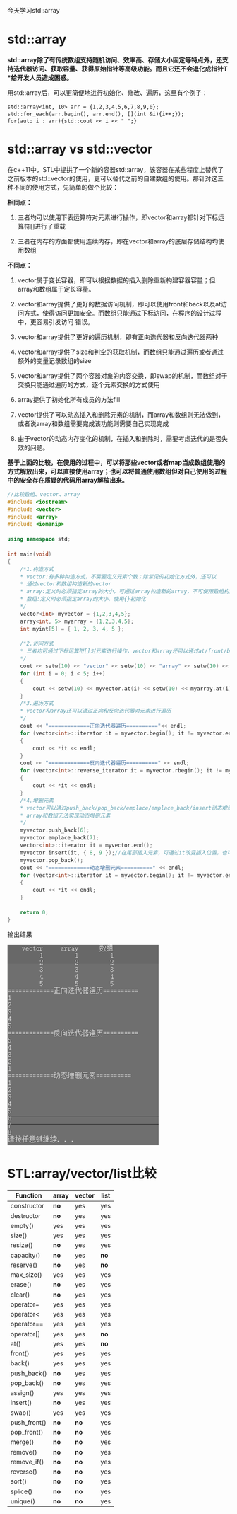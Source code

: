今天学习std::array

# std::array

**std::array除了有传统数组支持随机访问、效率高、存储大小固定等特点外，还支持迭代器访问、获取容量、获得原始指针等高级功能。而且它还不会退化成指针T \*给开发人员造成困惑。**

用std::array后，可以更简便地进行初始化、修改、遍历，这里有个例子：

```
std::array<int, 10> arr = {1,2,3,4,5,6,7,8,9,0};
std::for_each(arr.begin(), arr.end(), [](int &i){i++;});
for(auto i : arr){std::cout << i << " ";}
```

# std::array  vs  std::vector

在c++11中，STL中提拱了一个新的容器std::array，该容器在某些程度上替代了之前版本的std::vector的使用，更可以替代之前的自建数组的使用。那针对这三种不同的使用方式，先简单的做个比较：

 **相同点：**

1. 三者均可以使用下表运算符对元素进行操作，即vector和array都针对下标运算符[]进行了重载

2. 三者在内存的方面都使用连续内存，即在vector和array的底层存储结构均使用数组

 **不同点：**

1. vector属于变长容器，即可以根据数据的插入删除重新构建容器容量；但array和数组属于定长容量。

2. vector和array提供了更好的数据访问机制，即可以使用front和back以及at访问方式，使得访问更加安全。而数组只能通过下标访问，在程序的设计过程中，更容易引发访问 错误。

3. vector和array提供了更好的遍历机制，即有正向迭代器和反向迭代器两种

4. vector和array提供了size和判空的获取机制，而数组只能通过遍历或者通过额外的变量记录数组的size

5. vector和array提供了两个容器对象的内容交换，即swap的机制，而数组对于交换只能通过遍历的方式，逐个元素交换的方式使用

6. array提供了初始化所有成员的方法fill

7. vector提供了可以动态插入和删除元素的机制，而array和数组则无法做到，或者说array和数组需要完成该功能则需要自己实现完成

8. 由于vector的动态内存变化的机制，在插入和删除时，需要考虑迭代的是否失效的问题。

  **基于上面的比较，在使用的过程中，可以将那些vector或者map当成数组使用的方式解放出来，可以直接使用array；也可以将普通使用数组但对自己使用的过程中的安全存在质疑的代码用array解放出来。**

```c++
//比较数组、vector、array
#include <iostream>
#include <vector>
#include <array>
#include <iomanip>
 
using namespace std;
 
int main(void)
{
	/*1.构造方式
	* vector:有多种构造方式，不需要定义元素个数；除常见的初始化方式外，还可以
	* 通过vector和数组构造新的vector
	* array:定义时必须指定array的大小，可通过array构造新的array，不可使用数组构造
	* 数组:定义时必须指定array的大小，使用{}初始化
	*/
	vector<int> myvector = {1,2,3,4,5};
	array<int, 5> myarray = {1,2,3,4,5};
	int myint[5] = { 1, 2, 3, 4, 5 };
 
	/*2.访问方式
	* 三者均可通过下标运算符[]对元素进行操作，vector和array还可以通过at/front/back进行操作  
	*/
	cout << setw(10) << "vector" << setw(10) << "array" << setw(10) << "数组" << endl;
	for (int i = 0; i < 5; i++)
	{
		cout << setw(10) << myvector.at(i) << setw(10) << myarray.at(i) << setw(10) << myint[i] << endl;
	}
	/*3.遍历方式
	* vector和array还可以通过正向和反向迭代器对元素进行遍历
	*/
	cout << "=============正向迭代器遍历=========="<< endl;
	for (vector<int>::iterator it = myvector.begin(); it != myvector.end();++it)
	{
		cout << *it << endl;
	}
	cout << "=============反向迭代器遍历==========" << endl;
	for (vector<int>::reverse_iterator it = myvector.rbegin(); it != myvector.rend(); ++it)
	{
		cout << *it << endl;
	}
	/*4.增删元素
	* vector可以通过push_back/pop_back/emplace/emplace_back/insert动态增删元素
	* array和数组无法实现动态增删元素
	*/
	myvector.push_back(6);
	myvector.emplace_back(7);
	vector<int>::iterator it = myvector.end();
	myvector.insert(it, { 8, 9 });//在尾部插入元素，可通过it改变插入位置，也可以插入多个元素
	myvector.pop_back();
	cout << "=============动态增删元素==========" << endl;
	for (vector<int>::iterator it = myvector.begin(); it != myvector.end(); ++it)
	{
		cout << *it << endl;
	}
 
	return 0;
}
```

输出结果

![img](图片/20201230_std_array/20170329184222889)

# STL:array/vector/list比较

| **Function** | **array** | **vector** | **list** |
| ------------ | --------- | ---------- | -------- |
| constructor  | **no**    | yes        | yes      |
| destructor   | **no**    | yes        | yes      |
| empty()      | yes       | yes        | yes      |
| size()       | yes       | yes        | yes      |
| resize()     | **no**    | yes        | yes      |
| capacity()   | **no**    | yes        | **no**   |
| reserve()    | **no**    | yes        | **no**   |
| max_size()   | yes       | yes        | yes      |
| erase()      | **no**    | yes        | yes      |
| clear()      | **no**    | yes        | yes      |
| operator=    | yes       | yes        | yes      |
| operator<    | yes       | yes        | yes      |
| operator==   | yes       | yes        | yes      |
| operator[]   | yes       | yes        | **no**   |
| at()         | yes       | yes        | **no**   |
| front()      | yes       | yes        | yes      |
| back()       | yes       | yes        | yes      |
| push_back()  | **no**    | yes        | yes      |
| pop_back()   | **no**    | yes        | yes      |
| assign()     | yes       | yes        | yes      |
| insert()     | **no**    | yes        | yes      |
| swap()       | yes       | yes        | yes      |
| push_front() | **no**    | **no**     | yes      |
| pop_front()  | **no**    | **no**     | yes      |
| merge()      | **no**    | **no**     | yes      |
| remove()     | **no**    | **no**     | yes      |
| remove_if()  | **no**    | **no**     | yes      |
| reverse()    | **no**    | **no**     | yes      |
| sort()       | **no**    | **no**     | yes      |
| splice()     | **no**    | **no**     | yes      |
| unique()     | **no**    | **no**     | yes      |